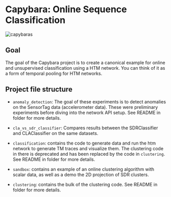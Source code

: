 Capybara: Online Sequence Classification
===
![capybaras](http://vignette4.wikia.nocookie.net/rio/images/c/c2/Capybaras.png/revision/latest?cb=20141219163253)

## Goal

The goal of the Capybara project is to create a canonical example for 
online and unsupervised classification using a HTM network. You can think 
of it as a form of temporal pooling for HTM networks.

## Project file structure

* `anomaly_detection`: The goal of these experiments is to detect anomalies on 
the SensorTag data (accelerometer data). These were preliminary experiments 
before diving into the network API setup. See README in folder for more details.
 
* `cla_vs_sdr_classifier`: Compares results between the SDRClassifier and 
CLAClassifier on the same datasets.

* `classification`: contains the code to generate data and run the htm 
network to generate TM traces and visualize them. The clustering code in there 
is deprecated and has been replaced by the code in `clustering`. See README in 
folder for more details.

* `sandbox`: contains an example of an online clustering algorithm with 
scalar data, as well as a demo the 2D projection of SDR clusters.

* `clustering`: contains the bulk of the clustering code. See README in 
folder for more details.